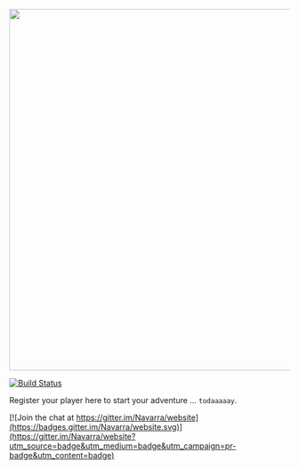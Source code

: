 <p align="center">
  <img src="https://cdn.rawgit.com/Navarra/website/6aabe0f6/public/assets/header.png" width="650">
</p>

[![Build Status](https://travis-ci.org/Navarra/website.svg?branch=master)](https://travis-ci.org/Navarra/website)

Register your player here to start your adventure ... `todaaaaay`.

[![Join the chat at https://gitter.im/Navarra/website](https://badges.gitter.im/Navarra/website.svg)](https://gitter.im/Navarra/website?utm_source=badge&utm_medium=badge&utm_campaign=pr-badge&utm_content=badge)